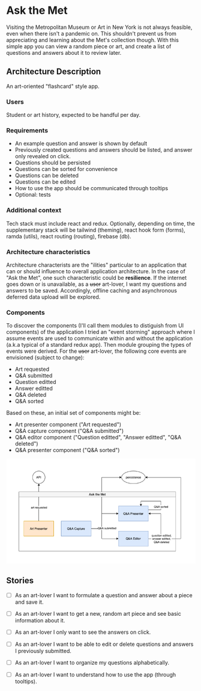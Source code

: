 # Ask the Met

Visiting the Metropolitan Museum or Art in New York is not always feasible, even when there isn't a pandemic on. This shouldn't prevent us from appreciating and learning about the Met's collection though. With this simple app you can view a random piece or art, and create a list of questions and answers about it to review later.

## Architecture Description

An art-oriented "flashcard" style app.

### Users

Student or art history, expected to be handful per day.

### Requirements

- An example question and answer is shown by default
- Previously created questions and answers should be listed, and answer only revealed on click.
- Questions should be persisted
- Questions can be sorted for convenience
- Questions can be deleted
- Questions can be edited
- How to use the app should be communicated through tooltips
- Optional: tests

### Additional context

Tech stack must include react and redux. Optionally, depending on time, the supplementary stack will be tailwind (theming), react hook form (forms), ramda (utils), react routing (routing), firebase (db).

### Architecture characteristics

Architecture characterists are the "ilities" particular to an application that can or should influence to overall application architecture. In the case of "Ask the Met", one such characteristic could be **resilience**. If the internet goes down or is unavailable, as a ~~user~~ art-lover, I want my questions and answers to be saved. Accordingly, offline caching and asynchronous deferred data upload will be explored.

### Components

To discover the components (I'll call them modules to distiguish from UI components) of the application I tried an "event storming" approach where I assume events are used to communicate within and without the application (a.k.a typical of a standard redux app). Then module grouping the types of events were derived. For the ~~user~~ art-lover, the following core events are envisioned (subject to change):

- Art requested
- Q&A submitted
- Question editted
- Answer editted
- Q&A deleted
- Q&A sorted

Based on these, an initial set of components might be:

- Art presenter component ("Art requested")
- Q&A capture component ("Q&A submitted")
- Q&A editor component ("Question editted", "Answer editted", "Q&A deleted")
- Q&A presenter component ("Q&A sorted")

![modules](./assets/ask-the-met.png)

## Stories

- [ ] As an art-lover I want to formulate a question and answer about a piece and save it.
- [ ] As an art-lover I want to get a new, random art piece and see basic information about it.
- [ ] As an art-lover I only want to see the answers on click.
- [ ] As an art-lover I want to be able to edit or delete questions and answers I previously submitted.
- [ ] As an art-lover I want to organize my questions alphabetically.
- [ ] As an art-lover I want to understand how to use the app (through tooltips).

